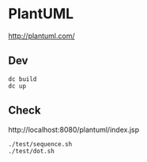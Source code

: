 # PlantUML

http://plantuml.com/

## Dev
```
dc build
dc up
```

## Check
http://localhost:8080/plantuml/index.jsp

```
./test/sequence.sh
./test/dot.sh
```

